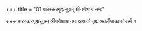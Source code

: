 +++
title = "01 पारस्करगृह्यसूत्रम् श्रीगणेशाय नमः"

+++
पारस्करगृह्यसूत्रम् श्रीगणेशाय नमः अथातो गृह्यस्थालीपाकानां कर्म १